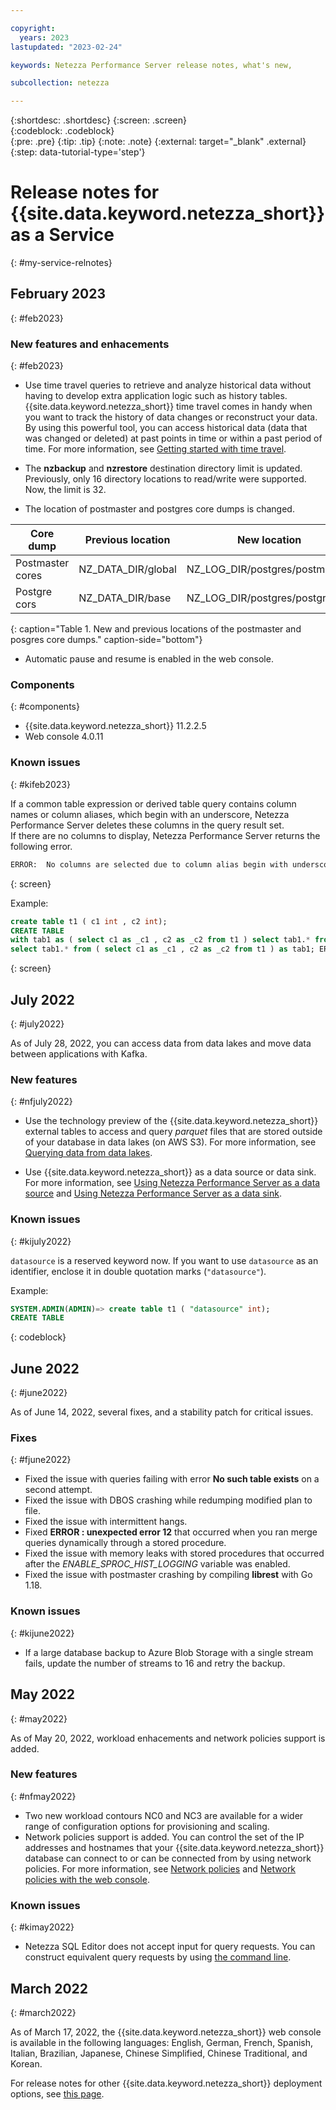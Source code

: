 ```yaml
---

copyright:
  years: 2023
lastupdated: "2023-02-24"

keywords: Netezza Performance Server release notes, what's new,

subcollection: netezza

---
```


{:shortdesc: .shortdesc}
{:screen: .screen}  
{:codeblock: .codeblock}  
{:pre: .pre}
{:tip: .tip}
{:note: .note}
{:external: target="_blank" .external}
{:step: data-tutorial-type='step'}

# Release notes for {{site.data.keyword.netezza_short}} as a Service
{: #my-service-relnotes}

## February 2023
{: #feb2023}

### New features and enhacements
{: #feb2023}

- Use time travel queries to retrieve and analyze historical data without having to develop extra application logic such as history tables. {{site.data.keyword.netezza_short}} time travel comes in handy when you want to track the history of data changes or reconstruct your data. By using this powerful tool, you can access historical data (data that was changed or deleted) at past points in time or within a past period of time. For more information, see [Getting started with time travel](/docs/netezza?topic=netezza-introducing_tt).

- The **nzbackup** and **nzrestore** destination directory limit is updated. Previously, only 16 directory locations to read/write were supported. Now, the limit is 32.

- The location of postmaster and postgres core dumps is changed.

| Core dump       | Previous location | New location |
| -----------     | -----------       | ----------   |
| Postmaster cores| NZ_DATA_DIR/global| NZ_LOG_DIR/postgres/postmaster/|
| Postgre cors    | NZ_DATA_DIR/base	| NZ_LOG_DIR/postgres/postgres   |
{: caption="Table 1. New and previous locations of the postmaster and posgres core dumps." caption-side="bottom"}

- Automatic pause and resume is enabled in the web console.

### Components
{: #components}

- {{site.data.keyword.netezza_short}} 11.2.2.5
- Web console 4.0.11

### Known issues
{: #kifeb2023}

If a common table expression or derived table query contains column names or column aliases, which begin with an underscore, Netezza Performance Server deletes these columns in the query result set.  
If there are no columns to display, Netezza Performance Server returns the following error.

```sh
ERROR:  No columns are selected due to column alias begin with underscore
```
{: screen}

Example:

```sql
create table t1 ( c1 int , c2 int);
CREATE TABLE
with tab1 as ( select c1 as _c1 , c2 as _c2 from t1 ) select tab1.* from tab1; ERROR:  No columns are selected due to column alias begin with underscore
select tab1.* from ( select c1 as _c1 , c2 as _c2 from t1 ) as tab1; ERROR:  No columns are selected due to column alias begin with underscore
```
{: screen}

## July 2022
{: #july2022}

As of July 28, 2022, you can access data from data lakes and move data between applications with Kafka.

### New features
{: #nfjuly2022}

- Use the technology preview of the {{site.data.keyword.netezza_short}} external tables to access and query *parquet* files that are stored outside of your database in data lakes (on AWS S3). For more information, see [Querying data from data lakes](/docs/netezza?topic=netezza-overview_singularity).

- Use {{site.data.keyword.netezza_short}} as a data source or data sink. For more information, see [Using Netezza Performance Server as a data source](/docs/netezza?topic=netezza-netezzakafka#datasourcekafka) and [Using Netezza Performance Server as a data sink](/docs/netezza?topic=netezza-netezzakafka#datasinkkafka).

### Known issues
{: #kijuly2022}

`datasource` is a reserved keyword now. If you want to use `datasource` as an identifier, enclose it in double quotation marks (`"datasource"`).

Example:

```sql
SYSTEM.ADMIN(ADMIN)=> create table t1 ( "datasource" int);
CREATE TABLE
```
{: codeblock}

## June 2022
{: #june2022}

As of June 14, 2022, several fixes, and a stability patch for critical issues.

### Fixes
{: #fjune2022}

- Fixed the issue with queries failing with error **No such table exists** on a second attempt.
- Fixed the issue with DBOS crashing while redumping modified plan to file.
- Fixed the issue with intermittent hangs.
- Fixed **ERROR : unexpected error 12** that occurred when you ran merge queries dynamically through a stored procedure.
- Fixed the issue with memory leaks with stored procedures that occurred after the _ENABLE_SPROC_HIST_LOGGING_ variable was enabled.
- Fixed the issue with postmaster crashing by compiling **librest** with Go 1.18.

### Known issues
{: #kijune2022}

- If a large database backup to Azure Blob Storage with a single stream fails, update the number of streams to 16 and retry the backup.


## May 2022
{: #may2022}

As of May 20, 2022, workload enhacements and network policies support is added.

### New features
{: #nfmay2022}

- Two new workload contours NC0 and NC3 are available for a wider range of configuration options for provisioning and scaling.
- Network policies support is added. You can control the set of the IP addresses and hostnames that your {{site.data.keyword.netezza_short}} database can connect to or can be connected from by using network policies. For more information, see [Network policies](/docs/netezza?topic=netezza-network-policies) and [Network policies with the web console](/docs/netezza?topic=netezza-settings&interface=ui).

### Known issues
{: #kimay2022}

- Netezza SQL Editor does not accept input for query requests. You can construct equivalent query requests by using [the command line](https://www.ibm.com/docs/en/netezza?topic=service-command-line-interface).

## March 2022
{: #march2022}

As of March 17, 2022, the {{site.data.keyword.netezza_short}} web console is available in the following languages: English, German, French, Spanish, Italian, Brazilian, Japanese, Chinese Simplified, Chinese Traditional, and Korean.


For release notes for other {{site.data.keyword.netezza_short}} deployment options, see [this page](https://www.ibm.com/docs/en/netezza?topic=netezza-release-notes).
